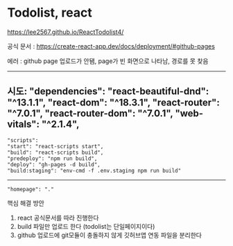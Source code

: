 # Todolist, react
https://lee2567.github.io/ReactTodolist4/

 공식 문서 : https://create-react-app.dev/docs/deployment/#github-pages

 에러 : github page 업로드가 안됌, page가 빈 화면으로 나타남, 경로를 못 찾음


--------------------------------------------------------------------
 시도:
  "dependencies": 
  "react-beautiful-dnd": "^13.1.1",
  "react-dom": "^18.3.1",
   "react-router": "^7.0.1",
  "react-router-dom": "^7.0.1",
  "web-vitals": "^2.1.4",
--------------------------------------------------------------------

    "scripts":
    "start": "react-scripts start",
    "build": "react-scripts build",
    "predeploy": "npm run build",
    "deploy": "gh-pages -d build",
    "build:staging": "env-cmd -f .env.staging npm run build"
--------------------------------------------------------------------
    "homepage": "."
    
  핵심 해결 방안
  1. react 공식문서를 따라 진행한다
  2. build 파일만 업로드 한다 (todolist는 단일페이지이다)
  3. github 업로드에 git모듈이 충돌하지 않게 깃허브앱 연동 파일을 분리한다
